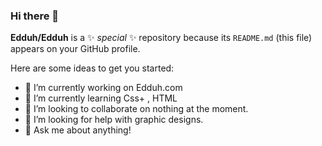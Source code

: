 ### Hi there 👋

**Edduh/Edduh** is a ✨ _special_ ✨ repository because its `README.md` (this file) appears on your GitHub profile.

Here are some ideas to get you started:

- 🔭 I’m currently working on Edduh.com
- 🌱 I’m currently learning Css+ , HTML
- 👯 I’m looking to collaborate on nothing at the moment.
- 🤔 I’m looking for help with graphic designs.
- 💬 Ask me about anything!
